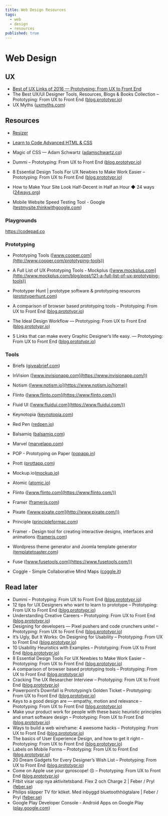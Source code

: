 ```yaml
---
title: Web Design Resources
tags:
  - web
  - design
  - resources
published: true
---
```


# Web Design


## UX

* [Best of UX Links of 2016 — Prototyping: From UX to Front End](https://blog.prototypr.io/best-of-ux-links-of-2016-eb2f44a2c9c0#.z4uvwvbix)
* The Best UX/UI Designer Tools, Resources, Blogs & Books Collection – Prototyping: From UX to Front End ([blog.prototypr.io](https://blog.prototypr.io/the-best-ux-ui-designer-tools-resources-blogs-books-collection-93952ed1da07#.c3zd45q6e))
* UX Myths ([uxmyths.com](http://uxmyths.com/))

## Resources

* [Resizer](http://design.google.com/resizer/)
* [Learn to Code Advanced HTML & CSS](http://learn.shayhowe.com/advanced-html-css/)
* Magic of CSS — Adam Schwartz ([adamschwartz.co](http://adamschwartz.co/magic-of-css/))
* Dummi – Prototyping: From UX to Front End ([blog.prototypr.io](https://blog.prototypr.io/dummi-9850beef9e78#.ooyc4cb0s))

* 8 Essential Design Tools For UX Newbies to Make Work Easier – Prototyping: From UX to Front End ([blog.prototypr.io](https://blog.prototypr.io/8-essential-design-tools-for-ux-newbies-to-make-work-easier-818fbe8e8ac#.e5avucvca))

* How to Make Your Site Look Half-Decent in Half an Hour ◆ 24 ways ([24ways.org](https://24ways.org/2012/how-to-make-your-site-look-half-decent/))
* Mobile Website Speed Testing Tool - Google ([testmysite.thinkwithgoogle.com](https://testmysite.thinkwithgoogle.com/))

### Playgrounds

https://codepad.co

### Prototyping

* Prototyping Tools ([www.cooper.com](http://www.cooper.com/prototyping-tools))
* A Full List of UX Prototyping Tools - Mockplus ([www.mockplus.com](http://www.mockplus.com/blog/post/121-a-full-list-of-ux-prototyping-tools))
* Prototyper Hunt | prototype software & prototyping resources ([prototyperhunt.com](http://prototyperhunt.com/))
* A comparison of browser based prototyping tools – Prototyping: From UX to Front End ([blog.prototypr.io](https://blog.prototypr.io/prototyping-with-browser-based-prototype-tools-a-comparison-939ce8076d3b#.d8n71wp4k))

* The Ideal Design Workflow — Prototyping: From UX to Front End ([blog.prototypr.io](https://blog.prototypr.io/the-ideal-design-workflow-2c200b8e337d#.9a7ubh88n))

* 5 Links that can make every Graphic Designer’s life easy. — Prototyping: From UX to Front End ([blog.prototypr.io](https://blog.prototypr.io/5-links-that-can-make-every-graphic-designers-life-easy-9af76f65e9cb#.5k16yr9px))

### Tools

* Briefs ([giveabrief.com](http://giveabrief.com/))
* InVision ([www.invisionapp.com](https://www.invisionapp.com/))
* Notism ([www.notism.io](https://www.notism.io/home))
* Flinto ([www.flinto.com](https://www.flinto.com/))
* Fluid UI ([www.fluidui.com](https://www.fluidui.com/))
* Keynotopia ([keynotopia.com](http://keynotopia.com/))
* Red Pen ([redpen.io](https://redpen.io/))
* Balsamiq ([balsamiq.com](https://balsamiq.com/))
* Marvel ([marvelapp.com](https://marvelapp.com/))
* POP - Prototyping on Paper ([popapp.in](https://popapp.in/))
* Prott  ([prottapp.com](https://prottapp.com/))
* Mockup.io([mockup.io](https://mockup.io/about/))
* Atomic ([atomic.io](https://atomic.io/))
* Flinto ([www.flinto.com](https://www.flinto.com/))
* Framer ([framerjs.com](https://framerjs.com/))
* Pixate ([www.pixate.com](http://www.pixate.com/))
* Principle ([principleformac.com](http://principleformac.com/))
* Framer - Design tool for creating interactive designs, interfaces and animations ([framerjs.com](https://framerjs.com/))
* Wordpress theme generator and Joomla template generator ([templatetoaster.com](http://templatetoaster.com/?utm_source=R&utm_medium=M&utm_campaign=N#header))
* Fuse ([www.fusetools.com](https://www.fusetools.com/))

* Coggle - Simple Collaborative Mind Maps ([coggle.it](https://coggle.it/))

## Read later
* Dummi – Prototyping: From UX to Front End ([blog.prototypr.io](https://blog.prototypr.io/dummi-9850beef9e78#.5dchh252g))
* 12 tips for UX Designers who want to learn to prototype – Prototyping: From UX to Front End ([blog.prototypr.io](https://blog.prototypr.io/12-tips-for-ux-designers-who-want-to-learn-to-prototype-c278f43472c#.adutprerl))
* Understanding Creative Careers – Prototyping: From UX to Front End ([blog.prototypr.io](https://blog.prototypr.io/understanding-creative-careers-846abf17d8f7#.4ae1q7j66))
* Designing for developers — Pixel pushers and code crunchers unite! – Prototyping: From UX to Front End ([blog.prototypr.io](https://blog.prototypr.io/designing-for-developers-pixel-pushers-and-code-crunchers-unite-1fcbfc705af3#.sgh68nkz8))
* It’s Ugly, But It Works: On Designing for Usability – Prototyping: From UX to Front End ([blog.prototypr.io](https://blog.prototypr.io/its-ugly-but-it-works-on-designing-for-usability-8938dfeb9e58#.9ygzvkjo9))
* 10 Usability Heuristics with Examples – Prototyping: From UX to Front End ([blog.prototypr.io](https://blog.prototypr.io/10-usability-heuristics-with-examples-4a81ada920c#.26ckvqz85))
* 8 Essential Design Tools For UX Newbies to Make Work Easier – Prototyping: From UX to Front End ([blog.prototypr.io](https://blog.prototypr.io/8-essential-design-tools-for-ux-newbies-to-make-work-easier-818fbe8e8ac#.y3icz9lrv))
* A comparison of browser based prototyping tools – Prototyping: From UX to Front End ([blog.prototypr.io](https://blog.prototypr.io/prototyping-with-browser-based-prototype-tools-a-comparison-939ce8076d3b#.v6heiqxbw))
* Cracking The UX Researcher Interview – Prototyping: From UX to Front End ([blog.prototypr.io](https://blog.prototypr.io/cracking-the-ux-researcher-interview-81a797e86e62#.v5meapt44))
* Powerpoint’s Downfall is Prototyping’s Golden Ticket – Prototyping: From UX to Front End ([blog.prototypr.io](https://blog.prototypr.io/powerpoints-downfall-is-prototyping-s-golden-ticket-b1ac5a4c44a9#.q1ynznysp))
* Keys to a good design are — empathy, motion and relevance – Prototyping: From UX to Front End ([blog.prototypr.io](https://blog.prototypr.io/keys-to-a-good-design-are-empathy-motion-and-relevance-bbd7a4983eb4#.azfctmdwi))
* Make your product work for people with these basic heuristic principles and smart software design – Prototyping: From UX to Front End ([blog.prototypr.io](https://blog.prototypr.io/leverage-heuristic-principles-and-smart-software-design-to-elevate-the-user-experience-on-your-8c5ac760ee1a#.5gqxa0sqc))
* Ways to build a web wireframe: 4 awesome hacks – Prototyping: From UX to Front End ([blog.prototypr.io](https://blog.prototypr.io/ways-to-build-a-web-wireframe-4-awesome-hacks-99de0cd6b6f2#.xqact5j14))
* The basics of User Experience Design, and how to get it right – Prototyping: From UX to Front End ([blog.prototypr.io](https://blog.prototypr.io/the-basics-of-user-experience-design-and-how-to-get-it-right-d0a7f00df2e5#.b6bvwt4id))
* Labels on Mobile Forms – Prototyping: From UX to Front End ([blog.prototypr.io](https://blog.prototypr.io/labels-on-mobile-forms-590a01c86ddd#.qhazmzanu))
* 20 Dream Gadgets for Every Designer’s Wish List – Prototyping: From UX to Front End ([blog.prototypr.io](https://blog.prototypr.io/20-dream-gadgets-for-every-designers-wish-list-f24e0dee6d38#.jsvexjeby))
* Come on Apple use your gyroscope! 😣 – Prototyping: From UX to Front End ([blog.prototypr.io](https://blog.prototypr.io/come-on-apple-use-your-gyroscope-c9668d564417#.o61q4o4lk))
* Fitbit visar upp nya aktivitetsband. Flex 2 och Charge 2 | Feber / Pryl ([feber.se](http://feber.se/pryl/art/354083/fitbit_visar_upp_nya_aktivitet/?from=rss))
* Philips släpper TV för köket. Med inbyggd bluetoothhögtalare | Feber / Pryl ([feber.se](http://feber.se/pryl/art/353966/philips_slpper_tv_fr_kket/?from=rss))
* Google Play Developer Console - Android Apps on Google Play ([play.google.com](https://play.google.com/store/apps/details?id=com.google.android.apps.playconsole))
